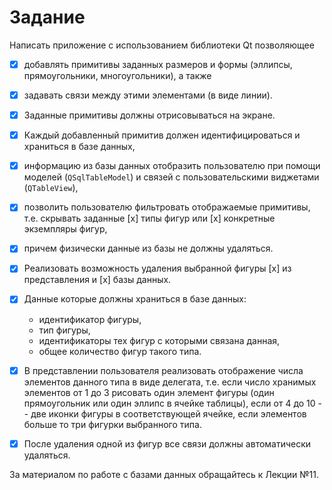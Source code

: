 # Задание

Написать приложение с использованием библиотеки Qt позволяющее

- [x] добавлять примитивы заданных размеров и формы (эллипсы, прямоугольники, многоугольники), а также 
- [x] задавать связи между этими элементами (в виде линии).

- [x] Заданные примитивы должны отрисовываться на экране.
- [x] Каждый добавленный примитив должен идентифицироваться и храниться в базе данных,
- [x] информацию из базы данных отобразить пользователю при помощи моделей (`QSqlTableModel`)
  и связей с пользовательскими виджетами (`QTableView`),
- [x]  позволить пользователю фильтровать отображаемые примитивы,
  т.е. скрывать заданные [x] типы фигур или [x] конкретные экземпляры фигур,
  - [x] причем физически данные из базы не должны удаляться.

- [x] Реализовать возможность удаления выбранной фигуры [x] из представления и [x] базы данных.

- [x] Данные которые должны храниться в базе данных:
  - идентификатор фигуры,
  - тип фигуры,
  - идентификаторы тех фигур с которыми связана данная,
  - общее количество фигур такого типа.

- [x] В представлении пользователя реализовать отображение числа элементов данного типа в виде делегата,
  т.е. если число хранимых элементов от 1 до 3 рисовать один элемент фигуры
  (один прямоугольник или один эллипс в ячейке таблицы),
  если от 4 до 10 -- две иконки фигуры в соответствующей ячейке,
  если элементов больше то три фигурки выбранного типа.

- [x] После удаления одной из фигур все связи должны автоматически удаляться.

За материалом по работе с базами данных обращайтесь к Лекции №11. 